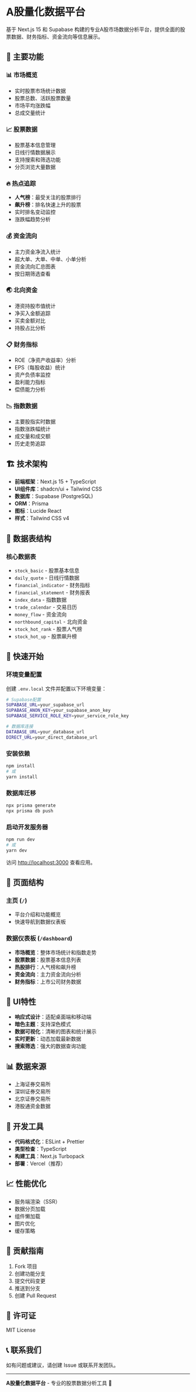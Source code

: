 # A股量化数据平台

基于 Next.js 15 和 Supabase 构建的专业A股市场数据分析平台，提供全面的股票数据、财务指标、资金流向等信息展示。

## 🚀 主要功能

### 📊 市场概览
- 实时股票市场统计数据
- 股票总数、活跃股票数量
- 市场平均涨跌幅
- 总成交量统计

### 📈 股票数据
- 股票基本信息管理
- 日线行情数据展示
- 支持搜索和筛选功能
- 分页浏览大量数据

### 🔥 热点追踪
- **人气榜**：最受关注的股票排行
- **飙升榜**：排名快速上升的股票
- 实时排名变动监控
- 涨跌幅趋势分析

### 💰 资金流向
- 主力资金净流入统计
- 超大单、大单、中单、小单分析
- 资金流向汇总图表
- 按日期筛选查看

### 🌏 北向资金
- 港资持股市值统计
- 净买入金额追踪
- 买卖金额对比
- 持股占比分析

### 📋 财务指标
- ROE（净资产收益率）分析
- EPS（每股收益）统计
- 资产负债率监控
- 盈利能力指标
- 偿债能力分析

### 📉 指数数据
- 主要股指实时数据
- 指数涨跌幅统计
- 成交量和成交额
- 历史走势追踪

## 🏗️ 技术架构

- **前端框架**：Next.js 15 + TypeScript
- **UI组件库**：shadcn/ui + Tailwind CSS
- **数据库**：Supabase (PostgreSQL)
- **ORM**：Prisma
- **图标**：Lucide React
- **样式**：Tailwind CSS v4

## 📁 数据表结构

### 核心数据表
- `stock_basic` - 股票基本信息
- `daily_quote` - 日线行情数据
- `financial_indicator` - 财务指标
- `financial_statement` - 财务报表
- `index_data` - 指数数据
- `trade_calendar` - 交易日历
- `money_flow` - 资金流向
- `northbound_capital` - 北向资金
- `stock_hot_rank` - 股票人气榜
- `stock_hot_up` - 股票飙升榜

## 🚦 快速开始

### 环境变量配置

创建 `.env.local` 文件并配置以下环境变量：

```bash
# Supabase配置
SUPABASE_URL=your_supabase_url
SUPABASE_ANON_KEY=your_supabase_anon_key
SUPABASE_SERVICE_ROLE_KEY=your_service_role_key

# 数据库连接
DATABASE_URL=your_database_url
DIRECT_URL=your_direct_database_url
```

### 安装依赖

```bash
npm install
# 或
yarn install
```

### 数据库迁移

```bash
npx prisma generate
npx prisma db push
```

### 启动开发服务器

```bash
npm run dev
# 或
yarn dev
```

访问 [http://localhost:3000](http://localhost:3000) 查看应用。

## 📱 页面结构

### 主页 (`/`)
- 平台介绍和功能概览
- 快速导航到数据仪表板

### 数据仪表板 (`/dashboard`)
- **市场概览**：整体市场统计和指数走势
- **股票数据**：股票基本信息列表
- **热股排行**：人气榜和飙升榜
- **资金流向**：主力资金流向分析
- **财务指标**：上市公司财务数据

## 🎨 UI特性

- **响应式设计**：适配桌面端和移动端
- **暗色主题**：支持深色模式
- **数据可视化**：清晰的图表和统计展示
- **实时更新**：动态加载最新数据
- **搜索筛选**：强大的数据查询功能

## 📊 数据来源

- 上海证券交易所
- 深圳证券交易所
- 北京证券交易所
- 港股通资金数据

## 🔧 开发工具

- **代码格式化**：ESLint + Prettier
- **类型检查**：TypeScript
- **构建工具**：Next.js Turbopack
- **部署**：Vercel（推荐）

## 📈 性能优化

- 服务端渲染（SSR）
- 数据分页加载
- 组件懒加载
- 图片优化
- 缓存策略

## 🤝 贡献指南

1. Fork 项目
2. 创建功能分支
3. 提交代码变更
4. 推送到分支
5. 创建 Pull Request

## 📄 许可证

MIT License

## 📞 联系我们

如有问题或建议，请创建 Issue 或联系开发团队。

---

**A股量化数据平台** - 专业的股票数据分析工具 🚀
